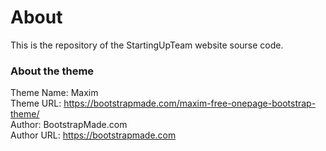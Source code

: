 # About

This is the repository of the StartingUpTeam website sourse code.

### About the theme

Theme Name: Maxim  
Theme URL: https://bootstrapmade.com/maxim-free-onepage-bootstrap-theme/  
Author: BootstrapMade.com  
Author URL: https://bootstrapmade.com  
